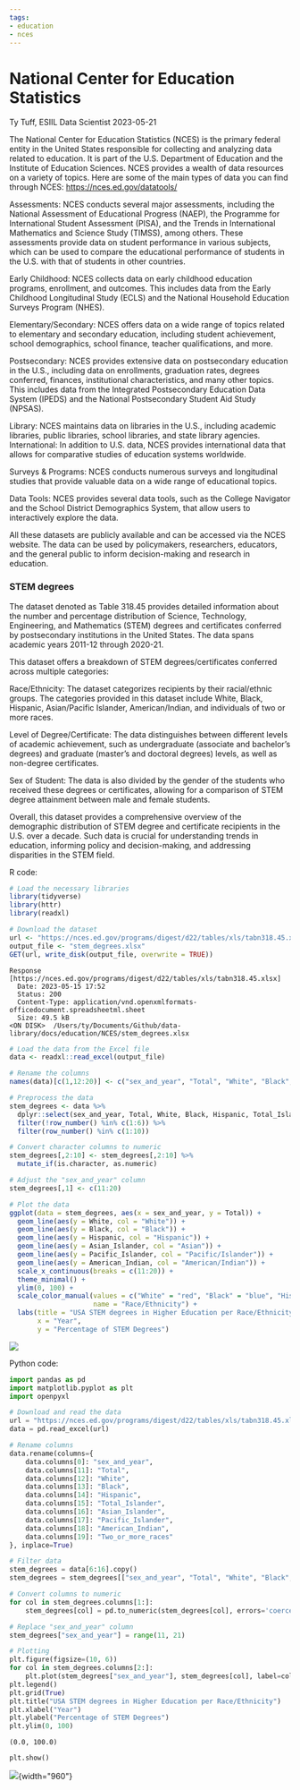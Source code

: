 ```yaml
---
tags:
- education
- nces
---
```


National Center for Education Statistics
================
Ty Tuff, ESIIL Data Scientist
2023-05-21

The National Center for Education Statistics (NCES) is the primary
federal entity in the United States responsible for collecting and
analyzing data related to education. It is part of the U.S. Department
of Education and the Institute of Education Sciences. NCES provides a
wealth of data resources on a variety of topics. Here are some of the
main types of data you can find through NCES:
<https://nces.ed.gov/datatools/>

Assessments: NCES conducts several major assessments, including the
National Assessment of Educational Progress (NAEP), the Programme for
International Student Assessment (PISA), and the Trends in International
Mathematics and Science Study (TIMSS), among others. These assessments
provide data on student performance in various subjects, which can be
used to compare the educational performance of students in the U.S. with
that of students in other countries.

Early Childhood: NCES collects data on early childhood education
programs, enrollment, and outcomes. This includes data from the Early
Childhood Longitudinal Study (ECLS) and the National Household Education
Surveys Program (NHES).

Elementary/Secondary: NCES offers data on a wide range of topics related
to elementary and secondary education, including student achievement,
school demographics, school finance, teacher qualifications, and more.

Postsecondary: NCES provides extensive data on postsecondary education
in the U.S., including data on enrollments, graduation rates, degrees
conferred, finances, institutional characteristics, and many other
topics. This includes data from the Integrated Postsecondary Education
Data System (IPEDS) and the National Postsecondary Student Aid Study
(NPSAS).

Library: NCES maintains data on libraries in the U.S., including
academic libraries, public libraries, school libraries, and state
library agencies. International: In addition to U.S. data, NCES provides
international data that allows for comparative studies of education
systems worldwide.

Surveys & Programs: NCES conducts numerous surveys and longitudinal
studies that provide valuable data on a wide range of educational
topics.

Data Tools: NCES provides several data tools, such as the College
Navigator and the School District Demographics System, that allow users
to interactively explore the data.

All these datasets are publicly available and can be accessed via the
NCES website. The data can be used by policymakers, researchers,
educators, and the general public to inform decision-making and research
in education.

### STEM degrees

The dataset denoted as Table 318.45 provides detailed information about
the number and percentage distribution of Science, Technology,
Engineering, and Mathematics (STEM) degrees and certificates conferred
by postsecondary institutions in the United States. The data spans
academic years 2011-12 through 2020-21.

This dataset offers a breakdown of STEM degrees/certificates conferred
across multiple categories:

Race/Ethnicity: The dataset categorizes recipients by their
racial/ethnic groups. The categories provided in this dataset include
White, Black, Hispanic, Asian/Pacific Islander, American/Indian, and
individuals of two or more races.

Level of Degree/Certificate: The data distinguishes between different
levels of academic achievement, such as undergraduate (associate and
bachelor’s degrees) and graduate (master’s and doctoral degrees) levels,
as well as non-degree certificates.

Sex of Student: The data is also divided by the gender of the students
who received these degrees or certificates, allowing for a comparison of
STEM degree attainment between male and female students.

Overall, this dataset provides a comprehensive overview of the
demographic distribution of STEM degree and certificate recipients in
the U.S. over a decade. Such data is crucial for understanding trends in
education, informing policy and decision-making, and addressing
disparities in the STEM field.

R code:

``` r
# Load the necessary libraries
library(tidyverse)
library(httr)
library(readxl)

# Download the dataset
url <- "https://nces.ed.gov/programs/digest/d22/tables/xls/tabn318.45.xlsx"
output_file <- "stem_degrees.xlsx"
GET(url, write_disk(output_file, overwrite = TRUE))
```

    Response [https://nces.ed.gov/programs/digest/d22/tables/xls/tabn318.45.xlsx]
      Date: 2023-05-15 17:52
      Status: 200
      Content-Type: application/vnd.openxmlformats-officedocument.spreadsheetml.sheet
      Size: 49.5 kB
    <ON DISK>  /Users/ty/Documents/Github/data-library/docs/education/NCES/stem_degrees.xlsx

``` r
# Load the data from the Excel file
data <- readxl::read_excel(output_file)

# Rename the columns
names(data)[c(1,12:20)] <- c("sex_and_year", "Total", "White", "Black", "Hispanic", "Total_Islander", "Asian_Islander", "Pacific_Islander", "American_Indian", "Two_or_more_races")

# Preprocess the data
stem_degrees <- data %>%
  dplyr::select(sex_and_year, Total, White, Black, Hispanic, Total_Islander, Asian_Islander, Pacific_Islander, American_Indian, Two_or_more_races) %>%
  filter(!row_number() %in% c(1:6)) %>%
  filter(row_number() %in% c(1:10)) 

# Convert character columns to numeric
stem_degrees[,2:10] <- stem_degrees[,2:10] %>%
  mutate_if(is.character, as.numeric)

# Adjust the "sex_and_year" column
stem_degrees[,1] <- c(11:20)

# Plot the data
ggplot(data = stem_degrees, aes(x = sex_and_year, y = Total)) +
  geom_line(aes(y = White, col = "White")) +
  geom_line(aes(y = Black, col = "Black")) +
  geom_line(aes(y = Hispanic, col = "Hispanic")) +
  geom_line(aes(y = Asian_Islander, col = "Asian")) +
  geom_line(aes(y = Pacific_Islander, col = "Pacific/Islander")) +
  geom_line(aes(y = American_Indian, col = "American/Indian")) +
  scale_x_continuous(breaks = c(11:20)) +
  theme_minimal() +
  ylim(0, 100) +
  scale_color_manual(values = c("White" = "red", "Black" = "blue", "Hispanic" = "green", "Asian" = "purple", "Pacific/Islander" = "orange", "American/Indian" = "brown"),
                     name = "Race/Ethnicity") +
  labs(title = "USA STEM degrees in Higher Education per Race/Ethnicity",
       x = "Year",
       y = "Percentage of STEM Degrees")
```

![](NCES_files/figure-gfm/unnamed-chunk-2-1.png)

Python code:

``` python
import pandas as pd
import matplotlib.pyplot as plt
import openpyxl

# Download and read the data
url = "https://nces.ed.gov/programs/digest/d22/tables/xls/tabn318.45.xlsx"
data = pd.read_excel(url)

# Rename columns
data.rename(columns={
    data.columns[0]: "sex_and_year", 
    data.columns[11]: "Total", 
    data.columns[12]: "White",
    data.columns[13]: "Black",
    data.columns[14]: "Hispanic",
    data.columns[15]: "Total_Islander",
    data.columns[16]: "Asian_Islander",
    data.columns[17]: "Pacific_Islander",
    data.columns[18]: "American_Indian",
    data.columns[19]: "Two_or_more_races"
}, inplace=True)

# Filter data
stem_degrees = data[6:16].copy()
stem_degrees = stem_degrees[["sex_and_year", "Total", "White", "Black", "Hispanic", "Total_Islander", "Asian_Islander", "Pacific_Islander", "American_Indian", "Two_or_more_races"]]

# Convert columns to numeric
for col in stem_degrees.columns[1:]:
    stem_degrees[col] = pd.to_numeric(stem_degrees[col], errors='coerce')

# Replace "sex_and_year" column
stem_degrees["sex_and_year"] = range(11, 21)

# Plotting
plt.figure(figsize=(10, 6))
for col in stem_degrees.columns[2:]:
    plt.plot(stem_degrees["sex_and_year"], stem_degrees[col], label=col)
plt.legend()
plt.grid(True)
plt.title("USA STEM degrees in Higher Education per Race/Ethnicity")
plt.xlabel("Year")
plt.ylabel("Percentage of STEM Degrees")
plt.ylim(0, 100)
```

    (0.0, 100.0)

``` python
plt.show()
```

![](NCES_files/figure-gfm/unnamed-chunk-3-1.png){width="960"}
